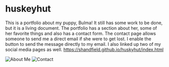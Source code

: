 # huskeyhut
This is a portfolio about my puppy, Bulma! 
It still has some work to be done, but it is a living document. 
The portfolio has a section about her, some of her favorite things and also has a contact form. 
The contact page allows someone to send me a direct email if she were to get lost. I enable the button to send the message directly to my email. I also linked up two of my social media pages as well. 
https://shandfield.github.io/huskyhut/index.html

![About Me](https://user-images.githubusercontent.com/63683598/87492071-00e06c80-c607-11ea-9bbd-db13b2025c3e.png)
![Contact](https://user-images.githubusercontent.com/63683598/87492101-0c339800-c607-11ea-9734-55680f1bf8fc.png)
